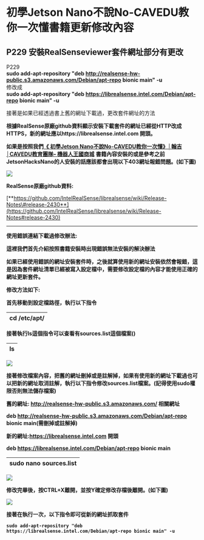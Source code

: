 # 初學Jetson Nano不說No-CAVEDU教你一次懂書籍更新修改內容

## P229 安裝**RealSenseviewer套件網址部分有更改**



P229  
**sudo add-apt-repository "deb http://realsense-hw-public.s3.amazonaws.com/Debian/apt-repo bionic main" -u**  
修改成  
**sudo add-apt-repository "deb https://librealsense.intel.com/Debian/apt-repo bionic main" -u**



接著是如果已經透過書上舊的網址下載過，更改套件網址的方法  


**根據RealSense原廠github資料顯示安裝下載套件的網址已經從HTTP改成HTTPS，新的網址應以https://librealsense.intel.com 開頭。**

**如果是按照我們**[**《 初學Jetson Nano不說No-CAVEDU教你一次懂》│翰吉│CAVEDU教育團隊– 機器人王國商城**](https://robotkingdom.com.tw/product/9789869329989/) **書籍內容安裝的或是參考之前JetsonHacksNano的人安裝的話應該都會出現以下403網址報錯問題。\(如下圖\)**

![](https://lh5.googleusercontent.com/4wF8MwMY_FCT5Swm8mMi1JAM_JvUMPqKGdXIcVIJaV4CcUOUYjDSCbc1OqZLtzw3a5s8LKYQHbT-o2M7VLW3bvOObhnuNHnfETRqvEj50k8CSEH7PHRiVTT96d_unBW4dTWCgjTu)

**RealSense原廠github資料:**

[**https://github.com/IntelRealSense/librealsense/wiki/Release-Notes\#release-2430**](https://github.com/IntelRealSense/librealsense/wiki/Release-Notes#release-2430)  
****

**使用錯誤連結下載過修改辦法:**  


**這裡我們首先介紹按照書籍安裝時出現錯誤無法安裝的解決辦法**

**如果已經使用錯誤的網址安裝套件時，之後就算使用新的網址安裝依然會報錯，這是因為套件網址清單已經被寫入設定檔中，需要修改設定檔的內容才能使用正確的網址更新套件。**  


**修改方法如下:**

**首先移動到設定檔路徑，執行以下指令**

| **cd /etc/apt/** |
| :--- |


**接著執行ls這個指令可以查看有sources.list這個檔案\(\)**  


| **ls** |
| :--- |


![](https://lh6.googleusercontent.com/bVlGEgN_5aJjBeG5RYfs1tjwd78_zK28Y2wh72py8sck6-qykGK1IKN0UkZyp9pz4wV2yBeTdmjX4OrR0KH5VHIAopiES9FEPPdJ5YQzqG48LNIydQhYKdgD5GazTDQ4l4KDT2Tb)

**接著修改檔案內容，把舊的網址刪掉或是註解掉，如果有使用新的網址下載過也可以把新的網址取消註解，執行以下指令修改sources.list檔案。\(記得使用sudo權限否則無法儲存檔案\)**  


**舊的網址: http://realsense-hw-public.s3.amazonaws.com/ 相關網址**

**deb http://realsense-hw-public.s3.amazonaws.com/Debian/apt-repo bionic main\(需刪掉或註解掉\)**  


**新的網址:https://librealsense.intel.com 開頭**

**deb https://librealsense.intel.com/Debian/apt-repo bionic main**  


| **sudo nano sources.list** |
| :--- |


![](https://lh6.googleusercontent.com/R28EChCeoSP--SWiZTfbqh7HF_WWJ2G4JTRQrTJQ5dzlFYzFDj3CSY-R795K8Op5S8X4J7Kp4hQFZa3yXSkt2r3nJo9JNvJ9cf_IbQauL2LTbhn_0f2_tniBRxvyTuoygnuwf-5N)

**修改完畢後，按CTRL+X離開，並按Y確定修改存檔後離開。\(如下圖\)**

![](https://lh6.googleusercontent.com/x_TDPwNmbg3UAvgS0tgJw0x65W_eOQjewvbp7XyuyXP6423gcdI3cwTfjAozXf4qIdqFNLXLPj7P9UaO45aWMDVwGXBTRV_Jeeju1qzonVeisid_rSKuT-IsprmU8ww7NdVXMdY2)

**接著在執行一次，以下指令即可從新的網址抓取套件**

**`sudo add-apt-repository "deb https://librealsense.intel.com/Debian/apt-repo bionic main" -u`**

